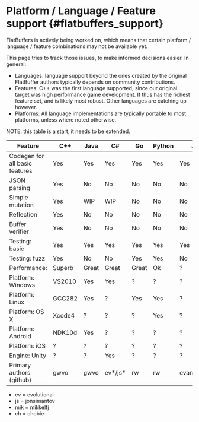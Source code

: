 Platform / Language / Feature support    {#flatbuffers_support}
=====================================

FlatBuffers is actively being worked on, which means that certain platform /
language / feature combinations may not be available yet.

This page tries to track those issues, to make informed decisions easier.
In general:

  * Languages: language support beyond the ones created by the original
    FlatBuffer authors typically depends on community contributions.
  * Features: C++ was the first language supported, since our original
    target was high performance game development. It thus has the richest
    feature set, and is likely most robust. Other languages are catching up
    however.
  * Platforms: All language implementations are typically portable to most
    platforms, unless where noted otherwise.

NOTE: this table is a start, it needs to be extended.

Feature                        | C++    | Java   | C#     | Go     | Python | JS        | C        | PHP | Ruby
------------------------------ | ------ | ------ | ------ | ------ | ------ | --------- | ------  | --- | ----
Codegen for all basic features | Yes    | Yes    | Yes    | Yes    | Yes    | Yes       | Yes     | WiP | WiP
JSON parsing                   | Yes    | No     | No     | No     | No     | No        | Yes     | No  | No
Simple mutation                | Yes    | WIP    | WIP    | No     | No     | No        | No      | No  | No
Reflection                     | Yes    | No     | No     | No     | No     | No        | Basic   | No  | No
Buffer verifier                | Yes    | No     | No     | No     | No     | No        | Yes     | No  | No
Testing: basic                 | Yes    | Yes    | Yes    | Yes    | Yes    | Yes       | Yes     | ?   | ?
Testing: fuzz                  | Yes    | No     | No     | Yes    | Yes    | No        | No      | ?   | ?
Performance:                   | Superb | Great  | Great  | Great  | Ok     | ?         | Superb  | ?   | ?
Platform: Windows              | VS2010 | Yes    | Yes    | ?      | ?      | ?         | VS2010  | ?   | ?
Platform: Linux                | GCC282 | Yes    | ?      | Yes    | Yes    | ?         | Yes     | ?   | ?
Platform: OS X                 | Xcode4 | ?      | ?      | ?      | Yes    | ?         | Yes     | ?   | ?
Platform: Android              | NDK10d | Yes    | ?      | ?      | ?      | ?         | ?       | ?   | ?
Platform: iOS                  | ?      | ?      | ?      | ?      | ?      | ?         | ?       | ?   | ?
Engine: Unity                  | ?      | ?      | Yes    | ?      | ?      | ?         | ?       | ?   | ?
Primary authors (github)       | gwvo   | gwvo   | ev*/js*| rw     | rw     | evanw/ev* | mik*    | ch* | rw

  * ev = evolutional
  * js = jonsimantov
  * mik = mikkelfj
  * ch = chobie

<br>
